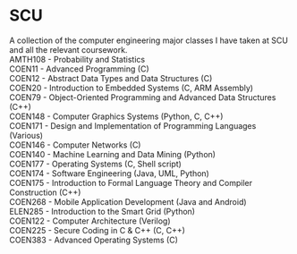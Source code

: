# SCU
A collection of the computer engineering major classes I have taken at SCU and all the relevant coursework.\
AMTH108 - Probability and Statistics\
COEN11 - Advanced Programming (C)\
COEN12 - Abstract Data Types and Data Structures (C)\
COEN20 - Introduction to Embedded Systems (C, ARM Assembly)\
COEN79 - Object-Oriented Programming and Advanced Data Structures (C++)\
COEN148 - Computer Graphics Systems (Python, C, C++)\
COEN171 - Design and Implementation of Programming Languages (Various)\
COEN146 - Computer Networks (C)\
COEN140 - Machine Learning and Data Mining (Python)\
COEN177 - Operating Systems (C, Shell script)\
COEN174 - Software Engineering (Java, UML, Python)\
COEN175 - Introduction to Formal Language Theory and Compiler Construction (C++)\
COEN268 - Mobile Application Development (Java and Android)\
ELEN285 - Introduction to the Smart Grid (Python)\
COEN122 - Computer Architecture (Verilog)\
COEN225 - Secure Coding in C & C++ (C, C++)\
COEN383 - Advanced Operating Systems (C)
